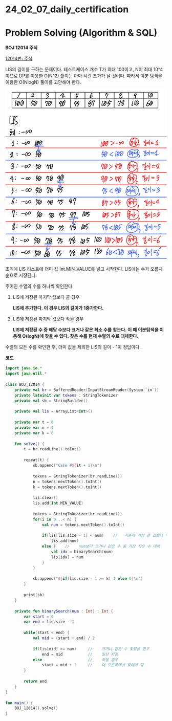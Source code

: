 # 24_02_07_daily_certification

# Problem Solving (Algorithm & SQL)

**BOJ 12014 주식**

[12014번: 주식](https://www.acmicpc.net/problem/12014)

LIS의 길이를 구하는 문제이다. 테스트케이스 개수 T가 최대 100이고, N이 최대 10^4이므로 DP를 이용한 O(N^2) 풀이는 아마 시간 초과가 날 것이다. 따라서 이분 탐색을 이용한 O(NlogN) 풀이를 고안해야 한다.

![lis.jpeg](24_02_07_daily_certification%20435a7bdf92d7415b9079b7b7556f4648/lis.jpeg)

초기에 LIS 리스트에 더미 값 Int.MIN_VALUE를 넣고 시작한다. LIS에는 수가 오름차순으로 저장된다.

주어진 수열의 수를 하나씩 확인한다.

1.  LIS에 저장된 마지막 값보다 클 경우 
    
    **LIS에 추가한다. 이 경우 LIS의 길이가 1증가한다.**
    
2. LIS에 저장된 마지막 값보다 작을 경우
    
    **LIS에 저장된 수 중 해당 수보다 크거나 같은 최소 수를 찾는다. 이 때 이분탐색을 이용해 O(logN)에 찾을 수 있다. 찾은 수를 현재 수열의 수로 대체한다.**
    

수열의 모든 수를 확인한 후, 더미 값을 제외한 LIS의 길이 - 1이 정답이다.

**코드**

```kotlin
import java.io.*
import java.util.*

class BOJ_12014 {
    private val br = BufferedReader(InputStreamReader(System.`in`))
    private lateinit var tokens : StringTokenizer
    private val sb = StringBuilder()
    
    private val lis = ArrayList<Int>()
    
    private var t = 0
    private var n = 0
    private var k = 0
    
    fun solve() {
        t = br.readLine().toInt()
        
        repeat(t) {
            sb.append("Case #${it + 1}\n")
            
            tokens = StringTokenizer(br.readLine())
            n = tokens.nextToken().toInt()
            k = tokens.nextToken().toInt()
        
            lis.clear()
            lis.add(Int.MIN_VALUE)
            
            tokens = StringTokenizer(br.readLine())
            for(i in 0 ..< n) {
                val num = tokens.nextToken().toInt()
                
                if(lis[lis.size - 1] < num)    //   기존에 가장 큰 값보다 더 큰 값이 들어올 경우 LIS 길이 1 증가
                    lis.add(num)
                else {    //    num보다 크거나 같은 수 중 가장 작은 수 대체 
                    val idx = binarySearch(num)
                    lis[idx] = num
                }
            }
        
            sb.append("${if(lis.size - 1 >= k) 1 else 0}\n")
        }
        
        print(sb)
    }
    
    private fun binarySearch(num : Int) : Int {
        var start = 0
        var end = lis.size - 1
        
        while(start < end) {
            val mid = (start + end) / 2
            
            if(lis[mid] >= num)     //    크거나 같은 수 찾았을 경우
                end = mid           //    일단 저장
            else                    //    작을 경우
                start = mid + 1     //    더 오른쪽에서 찾아야 함
        }
        
        return end
    }
}

fun main() {
    BOJ_12014().solve()
}
```